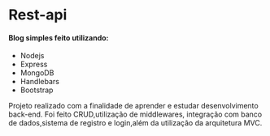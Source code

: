 # Rest-api

#### Blog simples feito utilizando:
- Nodejs
- Express
- MongoDB
- Handlebars
- Bootstrap

Projeto realizado com a finalidade de aprender e estudar desenvolvimento back-end. Foi feito CRUD,utilização de middlewares, integração com banco de dados,sistema de registro e login,além da utilização da arquitetura MVC.
